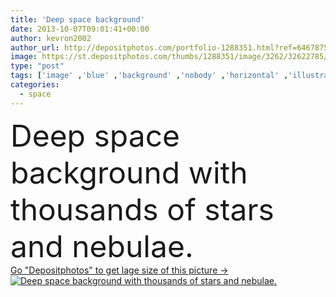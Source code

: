 ```yaml
---
title: 'Deep space background'
date: 2013-10-07T09:01:41+00:00
author: kevron2002
author_url: http://depositphotos.com/portfolio-1288351.html?ref=64678756
image: https://st.depositphotos.com/thumbs/1288351/image/3262/32622785/api_thumb_450.jpg?forcejpeg=true
type: "post"
tags: ['image' ,'blue' ,'background' ,'nobody' ,'horizontal' ,'illustration' ,'space' ,'shiny' ,'sky' ,'bright' ,'illuminated' ,'art' ,'field' ,'abstract' ,'light' ,'dark' ,'star' ,'fantasy' ,'purple' ,'night' ,'shining' ,'clear' ,'with' ,'darkness' ,'glowing' ,'way' ,'science' ,'stars' ,'deep' ,'astronomy' ,'galaxy' ,'universe' ,'infinity' ,'constellation' ,'cosmos' ,'nebula' ,'of' ,'and' ,'milky' ,'beaming' ,'thousands' ]
categories: 
  - space
---
```

<div aling="center">
            <font size="60"> Deep space background with thousands of stars and nebulae.</font>   
</div>
<div>
    <a href='https://depositphotos.com/32622785/stock-photo-deep-space-background.html?ref=64678756' target=_blank > Go "Depositphotos" to get lage size of this picture ->
        <img href='https://depositphotos.com/32622785/stock-photo-deep-space-background.html?ref=64678756' src='https://st.depositphotos.com/1288351/3262/i/950/depositphotos_32622785-stock-photo-deep-space-background.jpg?forcejpeg=true' alt='Deep space background with thousands of stars and nebulae.' >
    </a>
</div>
